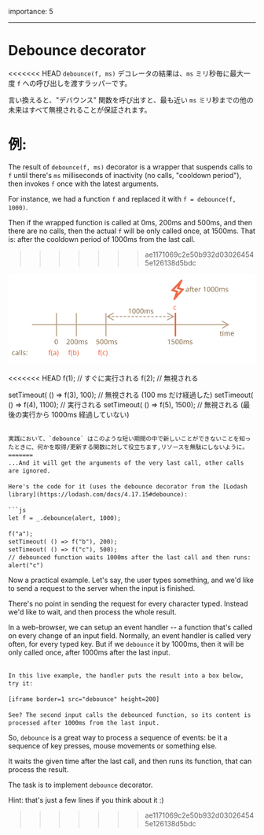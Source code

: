 importance: 5

---

# Debounce decorator

<<<<<<< HEAD
`debounce(f, ms)` デコレータの結果は、`ms` ミリ秒毎に最大一度 `f` への呼び出しを渡すラッパーです。

言い換えると、"デバウンス" 関数を呼び出すと、最も近い `ms` ミリ秒までの他の未来はすべて無視されることが保証されます。

例:
=======
The result of `debounce(f, ms)` decorator is a wrapper that suspends calls to `f` until there's `ms` milliseconds of inactivity (no calls, "cooldown period"), then invokes `f` once with the latest arguments.

For instance, we had a function `f` and replaced it with `f = debounce(f, 1000)`.

Then if the wrapped function is called at 0ms, 200ms and 500ms, and then there are no calls, then the actual `f` will be only called once, at 1500ms. That is: after the cooldown period of 1000ms from the last call.
>>>>>>> ae1171069c2e50b932d030264545e126138d5bdc

![](debounce.svg)

<<<<<<< HEAD
f(1); // すぐに実行される
f(2); // 無視される

setTimeout( () => f(3), 100); // 無視される (100 ms だけ経過した)
setTimeout( () => f(4), 1100); // 実行される
setTimeout( () => f(5), 1500); // 無視される (最後の実行から 1000ms 経過していない)
```

実践において、`debounce` はこのような短い期間の中で新しいことができないことを知ったときに、何かを取得/更新する関数に対して役立ちます,リソースを無駄にしないように。
=======
...And it will get the arguments of the very last call, other calls are ignored.

Here's the code for it (uses the debounce decorator from the [Lodash library](https://lodash.com/docs/4.17.15#debounce):

```js
let f = _.debounce(alert, 1000);

f("a"); 
setTimeout( () => f("b"), 200);
setTimeout( () => f("c"), 500); 
// debounced function waits 1000ms after the last call and then runs: alert("c")
```


Now a practical example. Let's say, the user types something, and we'd like to send a request to the server when the input is finished.

There's no point in sending the request for every character typed. Instead we'd like to wait, and then process the whole result.

In a web-browser, we can setup an event handler -- a function that's called on every change of an input field. Normally, an event handler is called very often, for every typed key. But if we `debounce` it by 1000ms, then it will be only called once, after 1000ms after the last input.

```online

In this live example, the handler puts the result into a box below, try it:

[iframe border=1 src="debounce" height=200]

See? The second input calls the debounced function, so its content is processed after 1000ms from the last input.
```

So, `debounce` is a great way to process a sequence of events: be it a sequence of key presses, mouse movements or something else.


It waits the given time after the last call, and then runs its function, that can process the result.

The task is to implement `debounce` decorator.

Hint: that's just a few lines if you think about it :)
>>>>>>> ae1171069c2e50b932d030264545e126138d5bdc
